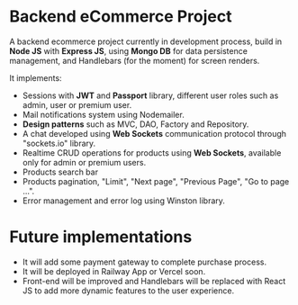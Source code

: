 # Backend eCommerce Project

A backend ecommerce project currently in development process, build in <strong>Node JS</strong> with <strong>Express JS</strong>, using <strong>Mongo DB</strong> for data persistence management, and Handlebars (for the moment) for screen renders. 

It implements:
-  Sessions with <strong>JWT</strong> and <strong>Passport</strong> library, different user roles such as admin, user or premium user.
-  Mail notifications system using Nodemailer.
-  <strong>Design patterns</strong> such as MVC, DAO, Factory and Repository.
-  A chat developed using <strong>Web Sockets</strong> communication protocol through "sockets.io" library.
-  Realtime CRUD operations for products using <strong>Web Sockets</strong>, available only for admin or premium users.
-  Products search bar
-  Products pagination, "Limit", "Next page", "Previous Page", "Go to page ...".
-  Error management and error log using Winston library.

# Future implementations
- It will add some payment gateway to complete purchase process.
- It will be deployed in Railway App or Vercel soon.
- Front-end will be improved and Handlebars will be replaced with React JS to add more dynamic features to the user experience.      
